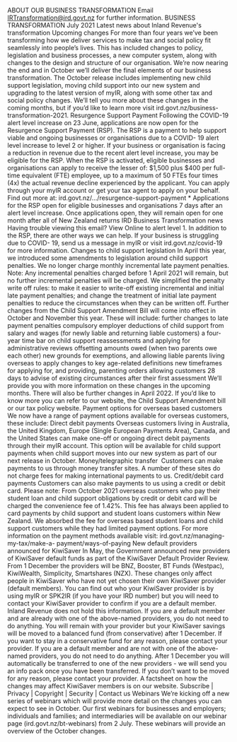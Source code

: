 ABOUT OUR BUSINESS TRANSFORMATION Email IRTransformation@ird.govt.nz for further information. BUSINESS TRANSFORMATION July 2021 Latest news about Inland Revenue's transformation Upcoming changes For more than four years we’ve been transforming how we deliver services to make tax and social policy fit seamlessly into people’s lives. This has included changes to policy, legislation and business processes, a new computer system, along with changes to the design and structure of our organisation. We’re now nearing the end and in October we’ll deliver the final elements of our business transformation. The October release includes implementing new child support legislation, moving child support into our new system and upgrading to the latest version of myIR, along with some other tax and social policy changes. We’ll tell you more about these changes in the coming months, but if you’d like to learn more visit ird.govt.nz/business-transformation-2021. Resurgence Support Payment Following the COVID-19 alert level increase on 23 June, applications are now open for the Resurgence Support Payment (RSP). The RSP is a payment to help support viable and ongoing businesses or organisations due to a COVID- 19 alert level increase to level 2 or higher. If your business or organisation is facing a reduction in revenue due to the recent alert level increase, you may be eligible for the RSP. When the RSP is activated, eligible businesses and organisations can apply to receive the lesser of: $1,500 plus $400 per full-time equivalent (FTE) employee, up to a maximum of 50 FTEs four times (4x) the actual revenue decline experienced by the applicant. You can apply through your myIR account or get your tax agent to apply on your behalf. Find out more at: ird.govt.nz/.../resurgence-support-payment \* Applications for the RSP open for eligible businesses and organisations 7 days after an alert level increase. Once applications open, they will remain open for one month after all of New Zealand returns IRD Business Transformation news Having trouble viewing this email? View Online to alert level 1. In addition to the RSP, there are other ways we can help. If your business is struggling due to COVID- 19, send us a message in myIR or visit ird.govt.nz/covid-19 for more information. Changes to child support legislation In April this year, we introduced some amendments to legislation around child support penalties. We no longer charge monthly incremental late payment penalties. Note: Any incremental penalties charged before 1 April 2021 will remain, but no further incremental penalties will be charged. We simplified the penalty write off rules: to make it easier to write-off existing incremental and initial late payment penalties; and change the treatment of initial late payment penalties to reduce the circumstances when they can be written off. Further changes from the Child Support Amendment Bill will come into effect in October and November this year. These will include: further changes to late payment penalties compulsory employer deductions of child support from salary and wages (for newly liable and returning liable customers) a four-year time bar on child support reassessments and applying for administrative reviews offsetting amounts owed (when two parents owe each other) new grounds for exemptions, and allowing liable parents living overseas to apply changes to key age-related definitions new timeframes for applying for, and providing, parenting orders allowing customers 28 days to advise of existing circumstances after their first assessment We’ll provide you with more information on these changes in the upcoming months. There will also be further changes in April 2022. If you’d like to know more you can refer to our website, the Child Support Amendment bill or our tax policy website. Payment options for overseas based customers We now have a range of payment options available for overseas customers, these include: Direct debit payments Overseas customers living in Australia, the United Kingdom, Europe (Single European Payments Area), Canada, and the United States can make one-off or ongoing direct debit payments through their myIR account. This option will be available for child support payments when child support moves into our new system as part of our next release in October. Money/telegraphic transfer ​ Customers can make payments to us through money transfer sites. A number of these sites do not charge fees for making international payments to us. Credit/debit card payments Customers can also make payments to us using a credit or debit card. Please note: From October 2021 overseas customers who pay their student loan and child support obligations by credit or debit card will be charged the convenience fee of 1.42%. This fee has always been applied to card payments by child support and student loans customers within New Zealand. We absorbed the fee for overseas based student loans and child support customers while they had limited payment options. For more information on the payment methods available visit: ird.govt.nz/managing-my-tax/make-a- payment/ways-of-paying New default providers announced for KiwiSaver In May, the Government announced new providers of KiwiSaver default funds as part of the KiwiSaver Default Provider Review. From 1 December the providers will be BNZ, Booster, BT Funds (Westpac), KiwiWealth, Simplicity, Smartshares (NZX). These changes only affect people in KiwiSaver who have not yet chosen their own KiwiSaver provider (default members). You can find out who your KiwiSaver provider is by using myIR or SPK2IR (if you have your IRD number) but you will need to contact your KiwiSaver provider to confirm if you are a default member. Inland Revenue does not hold this information. If you are a default member and are already with one of the above-named providers, you do not need to do anything. You will remain with your provider but your KiwiSaver savings will be moved to a balanced fund (from conservative) after 1 December. If you want to stay in a conservative fund for any reason, please contact your provider. If you are a default member and are not with one of the above-named providers, you do not need to do anything. After 1 December you will automatically be transferred to one of the new providers - we will send you an info pack once you have been transferred. If you don’t want to be moved for any reason, please contact your provider. A factsheet on how the changes may affect KiwiSaver members is on our website. Subscribe | Privacy | Copyright | Security | Contact us Webinars We’re kicking off a new series of webinars which will provide more detail on the changes you can expect to see in October. Our first webinars for businesses and employers; individuals and families; and intermediaries will be available on our webinar page (ird.govt.nz/bt-webinars) from 2 July. These webinars will provide an overview of the October changes.